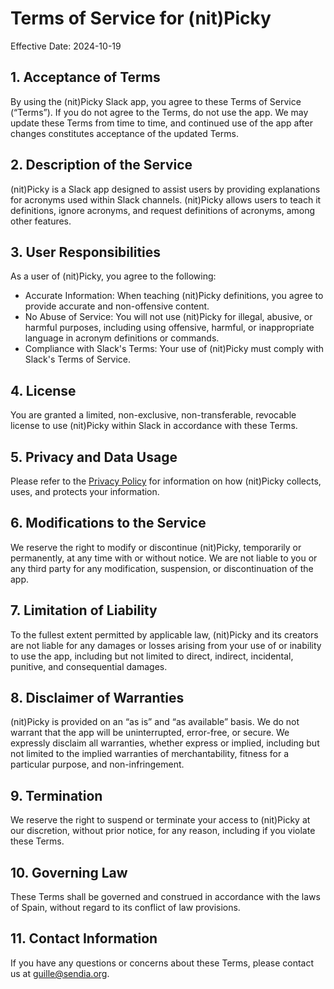 # Terms of Service for (nit)Picky

Effective Date: 2024-10-19

## 1. Acceptance of Terms

By using the (nit)Picky Slack app, you agree to these Terms of Service (“Terms”). If you do not agree to the Terms, do not use the app. We may update these Terms from time to time, and continued use of the app after changes constitutes acceptance of the updated Terms.

## 2. Description of the Service

(nit)Picky is a Slack app designed to assist users by providing explanations for acronyms used within Slack channels. (nit)Picky allows users to teach it definitions, ignore acronyms, and request definitions of acronyms, among other features.

## 3. User Responsibilities

As a user of (nit)Picky, you agree to the following:

- Accurate Information: When teaching (nit)Picky definitions, you agree to provide accurate and non-offensive content.
- No Abuse of Service: You will not use (nit)Picky for illegal, abusive, or harmful purposes, including using offensive, harmful, or inappropriate language in acronym definitions or commands.
- Compliance with Slack's Terms: Your use of (nit)Picky must comply with Slack's Terms of Service.

## 4. License

You are granted a limited, non-exclusive, non-transferable, revocable license to use (nit)Picky within Slack in accordance with these Terms.

## 5. Privacy and Data Usage

Please refer to the [Privacy Policy](PRIVACY.md) for information on how (nit)Picky collects, uses, and protects your information.

## 6. Modifications to the Service

We reserve the right to modify or discontinue (nit)Picky, temporarily or permanently, at any time with or without notice. We are not liable to you or any third party for any modification, suspension, or discontinuation of the app.

## 7. Limitation of Liability

To the fullest extent permitted by applicable law, (nit)Picky and its creators are not liable for any damages or losses arising from your use of or inability to use the app, including but not limited to direct, indirect, incidental, punitive, and consequential damages.

## 8. Disclaimer of Warranties

(nit)Picky is provided on an “as is” and “as available” basis. We do not warrant that the app will be uninterrupted, error-free, or secure. We expressly disclaim all warranties, whether express or implied, including but not limited to the implied warranties of merchantability, fitness for a particular purpose, and non-infringement.

## 9. Termination

We reserve the right to suspend or terminate your access to (nit)Picky at our discretion, without prior notice, for any reason, including if you violate these Terms.

## 10. Governing Law

These Terms shall be governed and construed in accordance with the laws of Spain, without regard to its conflict of law provisions.

## 11. Contact Information

If you have any questions or concerns about these Terms, please contact us at guille@sendia.org.
